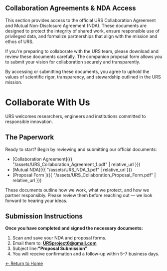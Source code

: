 
## Collaboration Agreements & NDA Access

This section provides access to the official URS Collaboration Agreement and Mutual Non-Disclosure Agreement (NDA). These documents are designed to protect the integrity of shared work, ensure responsible use of privileged data, and formalize partnerships that align with the mission and ethos of URS.

If you're preparing to collaborate with the URS team, please download and review these documents carefully. The companion proposal form allows you to submit your vision for collaboration securely and transparently.

By accessing or submitting these documents, you agree to uphold the values of scientific rigor, transparency, and stewardship outlined in the URS mission.

# Collaborate With Us

URS welcomes researchers, engineers and institutions committed to responsible innovation.

<!-- 👇 Paste the snippet here 👇 -->

##  The Paperwork

Ready to start? Begin by reviewing and submitting our official documents:


- [Collaboration Agreement]({{ "/assets/URS_Collaboration_Agreement_1.pdf" | relative_url }})
- [Mutual NDA]({{ "/assets/URS_NDA_1.pdf" | relative_url }})
- [Proposal Form ]({{ "/assets/URS_Collaboration_Proposal_Form.pdf" | relative_url }})



These documents outline how we work, what we protect, and how we partner responsibly. Please review them before reaching out — we look forward to hearing your ideas.

## Submission Instructions

**Once you have completed and signed the necessary documents:**

1. Scan and save your NDA and proposal forms.
2. Email them to: **URSproject6@gmail.com**
3. Subject line:**"Proposal Submission"**
4. You will receive confirmation and a follow-up within 5–7 business days.


[← Return to Home](/templates/index.md)

